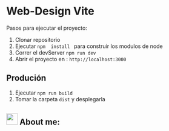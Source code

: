 # Web-Design Vite

Pasos para ejecutar el proyecto:

1. Clonar repositorio 
2. Ejecutar ```npm  install ``` para construir los modulos de node
3. Correr el devServer ```npm run dev ```
4. Abrir el proyecto en : ```http://localhost:3000```


## Produción
1. Ejecutar ```npm run build```
2. Tomar la carpeta ```dist``` y desplegarla



## <img src="https://media2.giphy.com/media/QssGEmpkyEOhBCb7e1/giphy.gif?cid=ecf05e47a0n3gi1bfqntqmob8g9aid1oyj2wr3ds3mg700bl&amp;rid=giphy.gif" width="30"> About me: